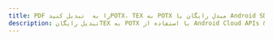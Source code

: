 ---title: PDF را به  تبدیل کنیدPOTX، TEX به POTX مبدل رایگان یا Android SDKdescription: تبدیل رایگانTEX به POTX با استفاده از Android Cloud APIs & SDK همچنین اسناد PDF را در Cloud ایجاد، ویرایش و رندر کنید.---